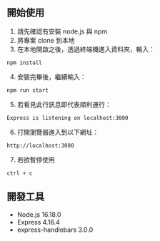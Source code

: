 ## 開始使用
1. 請先確認有安裝 node.js 與 npm
2. 將專案 clone 到本地
3. 在本地開啟之後，透過終端機進入資料夾，輸入：
```
npm install
```
4. 安裝完畢後，繼續輸入：
```
npm run start
```
5. 若看見此行訊息即代表順利運行：
```
Express is listening on localhost:3000
```
6. 打開瀏覽器進入到以下網址：
```
http://localhost:3000
```
7. 若欲暫停使用
```
ctrl + c
```
## 開發工具
- Node.js 16.18.0
- Express 4.16.4
- express-handlebars 3.0.0